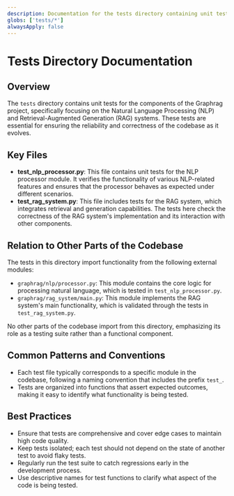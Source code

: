 ```yaml
---
description: Documentation for the tests directory containing unit tests for NLP and RAG system components.
globs: ['tests/*']
alwaysApply: false
---
```


# Tests Directory Documentation

## Overview
The `tests` directory contains unit tests for the components of the Graphrag project, specifically focusing on the Natural Language Processing (NLP) and Retrieval-Augmented Generation (RAG) systems. These tests are essential for ensuring the reliability and correctness of the codebase as it evolves.

## Key Files
- **test_nlp_processor.py**: This file contains unit tests for the NLP processor module. It verifies the functionality of various NLP-related features and ensures that the processor behaves as expected under different scenarios.
- **test_rag_system.py**: This file includes tests for the RAG system, which integrates retrieval and generation capabilities. The tests here check the correctness of the RAG system's implementation and its interaction with other components.

## Relation to Other Parts of the Codebase
The tests in this directory import functionality from the following external modules:
- `graphrag/nlp/processor.py`: This module contains the core logic for processing natural language, which is tested in `test_nlp_processor.py`.
- `graphrag/rag_system/main.py`: This module implements the RAG system's main functionality, which is validated through the tests in `test_rag_system.py`.

No other parts of the codebase import from this directory, emphasizing its role as a testing suite rather than a functional component.

## Common Patterns and Conventions
- Each test file typically corresponds to a specific module in the codebase, following a naming convention that includes the prefix `test_`.
- Tests are organized into functions that assert expected outcomes, making it easy to identify what functionality is being tested.

## Best Practices
- Ensure that tests are comprehensive and cover edge cases to maintain high code quality.
- Keep tests isolated; each test should not depend on the state of another test to avoid flaky tests.
- Regularly run the test suite to catch regressions early in the development process.
- Use descriptive names for test functions to clarify what aspect of the code is being tested.